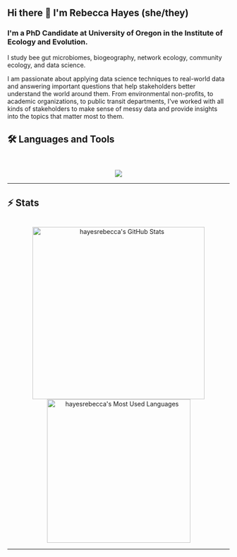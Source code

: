 ## Hi there 👋 I'm Rebecca Hayes (she/they)  

### I'm a PhD Candidate at University of Oregon in the Institute of Ecology and Evolution.  

I study bee gut microbiomes, biogeography, network ecology, community ecology, and data science.  

I am passionate about applying data science techniques to real-world data and answering important questions that help stakeholders better understand the world around them. From environmental non-profits, to academic organizations, to public transit departments, I've worked with all kinds of stakeholders to make sense of messy data and provide insights into the topics that matter most to them.

## 🛠️ Languages and Tools

<br>

<p align="center">
  <img src="https://skillicons.dev/icons?i=r,py,git,latex,postgres,vscode,windows" />
</p>

<hr>

## ⚡️ Stats

<br>

<div align=center>
  <img width=390 src="https://github-readme-stats.vercel.app/api?username=hayesrebecca&theme=transparent&count_private=true&show_icons=true&rank_icon=github&locale=en" alt="hayesrebecca's GitHub Stats" />
  <img width=325 src="https://github-readme-stats.vercel.app/api/top-langs?username=hayesrebecca&theme=transparent&layout=donut&hide=css&langs_count=8&border_radius=10&show_icons=true&locale=en" alt="hayesrebecca's Most Used Languages" />
</div>

<hr>




<!--
**hayesrebecca/hayesrebecca** is a ✨ _special_ ✨ repository because its `README.md` (this file) appears on your GitHub profile.

Here are some ideas to get you started:

- 🔭 I’m currently working on ...
- 🌱 I’m currently learning ...
- 👯 I’m looking to collaborate on ...
- 🤔 I’m looking for help with ...
- 💬 Ask me about ...
- 📫 How to reach me: ...
- 😄 Pronouns: ...
- ⚡ Fun fact: ...
-->
